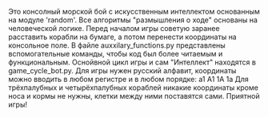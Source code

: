 Это консолный морской бой с искусственным интеллектом основанным на модуле 'random'.
Все алгоритмы "размышления о ходе" основаны на человеческой логике.
Перед началом игры советую заранее расставить корабли на бумаге, а потом перенести координаты на консольное поле.
В файле auxxilary_functions.py представлены вспомогательные команды, чтобы код был более читаемым и функциональным.
Оснойвной цикл игры и сам "Интеллект" находятся в game_cycle_bot.py.
Для игры нужен русский алфавит, координаты можно вводить в любом регистре и в любом порядке:
а1
А1
1А
1а
Для трёхпалубных и четырёхпалубных кораблей никакие координаты кроме носа и кормы не нужны,
клетки между ними поставятся сами.
Приятной игры!
